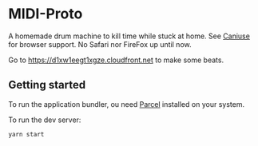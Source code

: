 # MIDI-Proto
A homemade drum machine to kill time while stuck at home.
See [Caniuse](https://caniuse.com/midi) for browser support.  No Safari nor FireFox up until now.

Go to https://d1xw1eegt1xgze.cloudfront.net to make some beats.

## Getting started
To run the application bundler, ou need [Parcel](https://parceljs.org/getting_started.html) installed on your system.

To run the dev server:
```
yarn start
```